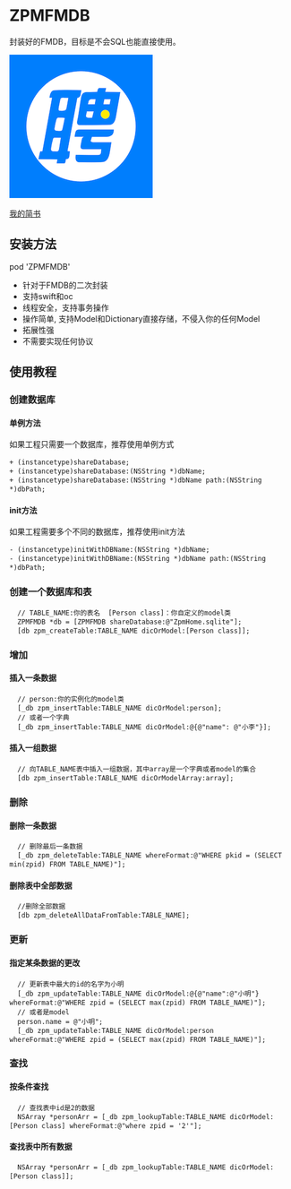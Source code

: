 # ZPMFMDB
封装好的FMDB，目标是不会SQL也能直接使用。

![Logo](https://github.com/liuzhao/ZPMFMDB/blob/master/Images/256.png "智联logo")

[我的简书](https://www.jianshu.com/u/e83faf720ae7)

## 安装方法

pod 'ZPMFMDB'


* 针对于FMDB的二次封装
* 支持swift和oc
* 线程安全，支持事务操作
* 操作简单, 支持Model和Dictionary直接存储，不侵入你的任何Model
* 拓展性强
* 不需要实现任何协议

## 使用教程

### 创建数据库
#### 单例方法

如果工程只需要一个数据库，推荐使用单例方式

    + (instancetype)shareDatabase;
    + (instancetype)shareDatabase:(NSString *)dbName;
    + (instancetype)shareDatabase:(NSString *)dbName path:(NSString *)dbPath;
    
#### init方法

如果工程需要多个不同的数据库，推荐使用init方法

    - (instancetype)initWithDBName:(NSString *)dbName;
    - (instancetype)initWithDBName:(NSString *)dbName path:(NSString *)dbPath;

### 创建一个数据库和表
```
  // TABLE_NAME:你的表名  [Person class]：你自定义的model类
  ZPMFMDB *db = [ZPMFMDB shareDatabase:@"ZpmHome.sqlite"];
  [db zpm_createTable:TABLE_NAME dicOrModel:[Person class]];
```

### 增加
#### 插入一条数据
```
  // person:你的实例化的model类
  [_db zpm_insertTable:TABLE_NAME dicOrModel:person];
  // 或者一个字典
  [_db zpm_insertTable:TABLE_NAME dicOrModel:@{@"name": @"小李"}];
```

#### 插入一组数据
```
  // 向TABLE_NAME表中插入一组数据，其中array是一个字典或者model的集合
  [db zpm_insertTable:TABLE_NAME dicOrModelArray:array];
```

### 删除
#### 删除一条数据
```
  // 删除最后一条数据
  [_db zpm_deleteTable:TABLE_NAME whereFormat:@"WHERE pkid = (SELECT min(zpid) FROM TABLE_NAME)"];
```

#### 删除表中全部数据
```
  //删除全部数据
  [db zpm_deleteAllDataFromTable:TABLE_NAME];
```

### 更新
#### 指定某条数据的更改
```
  // 更新表中最大的id的名字为小明
  [_db zpm_updateTable:TABLE_NAME dicOrModel:@{@"name":@"小明"} whereFormat:@"WHERE zpid = (SELECT max(zpid) FROM TABLE_NAME)"];
  // 或者是model
  person.name = @"小明";
  [_db zpm_updateTable:TABLE_NAME dicOrModel:person whereFormat:@"WHERE zpid = (SELECT max(zpid) FROM TABLE_NAME)"];
```

### 查找

#### 按条件查找
```
  // 查找表中id是2的数据
  NSArray *personArr = [_db zpm_lookupTable:TABLE_NAME dicOrModel:[Person class] whereFormat:@"where zpid = '2'"];
```

#### 查找表中所有数据
```
  NSArray *personArr = [_db zpm_lookupTable:TABLE_NAME dicOrModel:[Person class]];
```
